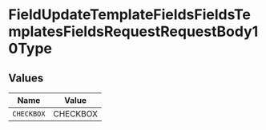 # FieldUpdateTemplateFieldsFieldsTemplatesFieldsRequestRequestBody10Type


## Values

| Name       | Value      |
| ---------- | ---------- |
| `CHECKBOX` | CHECKBOX   |